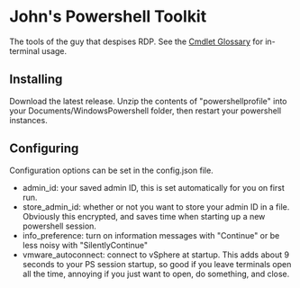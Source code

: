 # John's Powershell Toolkit

The tools of the guy that despises RDP. See the [Cmdlet Glossary](CmdletGlossary.md) for in-terminal usage.

## Installing

Download the latest release. Unzip the contents of "powershellprofile" into your Documents/WindowsPowershell folder, then restart your powershell instances.

## Configuring

Configuration options can be set in the config.json file.

- admin_id: your saved admin ID, this is set automatically for you on first run.
- store_admin_id: whether or not you want to store your admin ID in a file. Obviously this encrypted, and saves time when starting up a new powershell session.
- info_preference: turn on information messages with "Continue" or be less noisy with "SilentlyContinue"
- vmware_autoconnect: connect to vSphere at startup. This adds about 9 seconds to your PS session startup, so good if you leave terminals open all the time, annoying if you just want to open, do something, and close.
